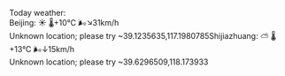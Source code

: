 Today weather:  
Beijing: ☀️   🌡️+10°C 🌬️↘31km/h  
Unknown location; please try ~39.1235635,117.1980785Shijiazhuang: ⛅️  🌡️+13°C 🌬️↓15km/h  
Unknown location; please try ~39.6296509,118.173933  
